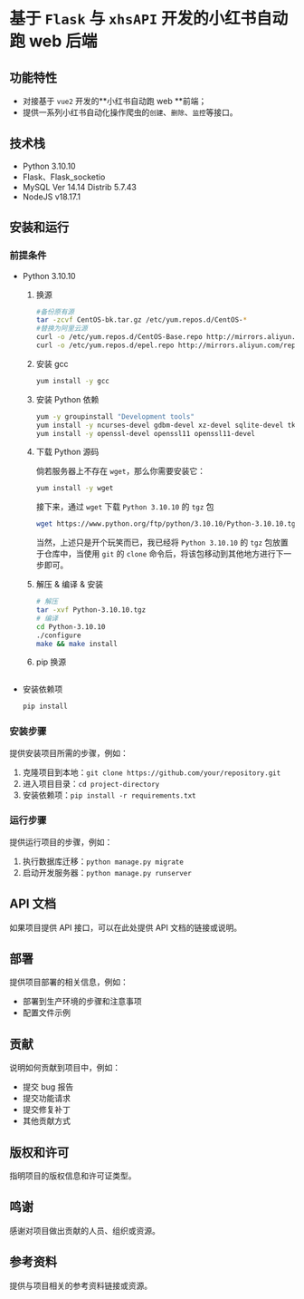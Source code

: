 



# 基于 `Flask` 与 `xhsAPI` 开发的小红书自动跑 web 后端

## 功能特性

- 对接基于 `vue2` 开发的**小红书自动跑 web **前端；
- 提供一系列小红书自动化操作爬虫的`创建`、`删除`、`监控`等接口。

## 技术栈

- Python 3.10.10
- Flask、Flask_socketio
- MySQL Ver 14.14 Distrib 5.7.43
- NodeJS v18.17.1

## 安装和运行

### 前提条件

- Python 3.10.10

  1. 换源

     ```bash
     #备份原有源
     tar -zcvf CentOS-bk.tar.gz /etc/yum.repos.d/CentOS-*
     #替换为阿里云源
     curl -o /etc/yum.repos.d/CentOS-Base.repo http://mirrors.aliyun.com/repo/Centos-7.repo
     curl -o /etc/yum.repos.d/epel.repo http://mirrors.aliyun.com/repo/epel-7.repo
     ```

  2. 安装 gcc

     ```bash
     yum install -y gcc
     ```

  3. 安装 Python 依赖

     ```bash
     yum -y groupinstall "Development tools"
     yum install -y ncurses-devel gdbm-devel xz-devel sqlite-devel tk-devel uuid-devel readline-devel bzip2-devel libffi-devel
     yum install -y openssl-devel openssl11 openssl11-devel
     ```

  4. 下载 Python 源码

     倘若服务器上不存在 `wget`，那么你需要安装它：

     ```bash
     yum install -y wget
     ```

     接下来，通过 `wget` 下载 `Python 3.10.10` 的 `tgz` 包

     ```bash
     wget https://www.python.org/ftp/python/3.10.10/Python-3.10.10.tgz
     ```

     当然，上述只是开个玩笑而已，我已经将 `Python 3.10.10` 的 `tgz` 包放置于仓库中，当使用 `git` 的 `clone` 命令后，将该包移动到其他地方进行下一步即可。

  5. 解压 & 编译 & 安装

     ```bash
     # 解压
     tar -xvf Python-3.10.10.tgz
     # 编译
     cd Python-3.10.10
     ./configure
     make && make install
     ```

  6. pip 换源

     ```bash
     
     ```

- 安装依赖项

  ```bash
  pip install 
  ```

  

### 安装步骤

提供安装项目所需的步骤，例如：

1. 克隆项目到本地：`git clone https://github.com/your/repository.git`
2. 进入项目目录：`cd project-directory`
3. 安装依赖项：`pip install -r requirements.txt`

### 运行步骤

提供运行项目的步骤，例如：

1. 执行数据库迁移：`python manage.py migrate`
2. 启动开发服务器：`python manage.py runserver`

## API 文档

如果项目提供 API 接口，可以在此处提供 API 文档的链接或说明。

## 部署

提供项目部署的相关信息，例如：

- 部署到生产环境的步骤和注意事项
- 配置文件示例

## 贡献

说明如何贡献到项目中，例如：

- 提交 bug 报告
- 提交功能请求
- 提交修复补丁
- 其他贡献方式

## 版权和许可

指明项目的版权信息和许可证类型。

## 鸣谢

感谢对项目做出贡献的人员、组织或资源。

## 参考资料

提供与项目相关的参考资料链接或资源。